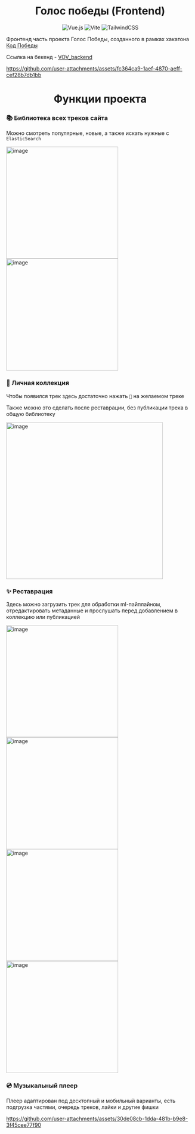 <h1 align="center">Голос победы (Frontend)</h1>
<div align="center">

![Vue.js](https://img.shields.io/badge/vuejs-%2335495e.svg?style=for-the-badge&logo=vuedotjs&logoColor=%234FC08D) ![Vite](https://img.shields.io/badge/vite-%23646CFF.svg?style=for-the-badge&logo=vite&logoColor=white) ![TailwindCSS](https://img.shields.io/badge/tailwindcss-%2338B2AC.svg?style=for-the-badge&logo=tailwind-css&logoColor=white)
</div>

Фронтенд часть проекта Голос Победы, созданного в рамках хакатона [Код Победы](https://www.mirea.ru/news/podvedeny-itogi-studencheskogo-khakatona-kod-pobedy/)

Ссылка на бекенд - [VOV_backend](https://github.com/SKUFF-CULTURE/VOV_backend)

https://github.com/user-attachments/assets/fc364ca9-1aef-4870-aeff-cef28b7db1bb

<h1 align="center">Функции проекта</h1>

### 📚 Библиотека всех треков сайта
Можно смотреть популярные, новые, а также искать нужные с `ElasticSearch`

<img height="300" alt="image" src="https://github.com/user-attachments/assets/c7bfca01-3076-4e2a-89f5-16051089e32e" />
<img height="300" alt="image" src="https://github.com/user-attachments/assets/0d078ebe-a9da-415d-8143-5e52bb5a55c0" />

### 💜 Личная коллекция

Чтобы появился трек здесь достаточно нажать `💜` на желаемом треке

Также можно это сделать после реставрации, без публикации трека в общую библиотеку

<img height="420" alt="image" src="https://github.com/user-attachments/assets/7a7f7267-3168-4894-b337-e2cc0c17d77c" />

### ✨ Реставрация 
Здесь можно загрузить трек для обработки ml-пайплайном, отредактировать метаданные и прослушать перед добавлением в коллекцию или публикацией

<img height="300" alt="image" src="https://github.com/user-attachments/assets/fa2753fd-e651-45f6-b434-6d7c6bcf1dcb" />
<img height="300" alt="image" src="https://github.com/user-attachments/assets/b2eb39aa-f08d-44b1-84e7-139849c91fa7" />

<img height="300"  alt="image" src="https://github.com/user-attachments/assets/c1396df2-cf0e-4440-a60b-3491fd047b37" />
<img height="300"  alt="image" src="https://github.com/user-attachments/assets/6851807c-f3eb-40a9-8bad-43bf2d4d9868" />

### 💿 Музыкальный плеер
Плеер адаптирован под десктопный и мобильный варианты, есть подгрузка частями, очередь треков, лайки и другие фишки

https://github.com/user-attachments/assets/30de08cb-1dda-481b-b9e8-3f45cee77f90


